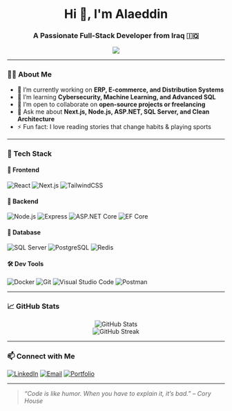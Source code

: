 <h1 align="center">Hi 👋, I'm Alaeddin</h1>
<h3 align="center">A Passionate Full-Stack Developer from Iraq 🇮🇶</h3>

<p align="center">
  <img src="https://readme-typing-svg.herokuapp.com?font=Fira+Code&weight=500&size=24&pause=1000&center=true&vCenter=true&width=435&lines=Full-Stack+Web+Developer;Lifelong+Learner+%F0%9F%93%9A;Clean+Architecture+Enthusiast;Let's+Build+Something+Awesome!" />
</p>

---

### 👨‍💻 About Me

- 🔭 I’m currently working on **ERP, E-commerce, and Distribution Systems**
- 🌱 I’m learning **Cybersecurity, Machine Learning, and Advanced SQL**
- 👯 I’m open to collaborate on **open-source projects or freelancing**
- 💬 Ask me about **Next.js, Node.js, ASP.NET, SQL Server, and Clean Architecture**
- ⚡ Fun fact: I love reading stories that change habits & playing sports

---

### 🧰 Tech Stack

#### 🚀 Frontend
![React](https://img.shields.io/badge/-React-61DAFB?logo=react&logoColor=black&style=flat)
![Next.js](https://img.shields.io/badge/-Next.js-black?logo=next.js&style=flat)
![TailwindCSS](https://img.shields.io/badge/-Tailwind-06B6D4?logo=tailwindcss&logoColor=white&style=flat)

#### 🔧 Backend
![Node.js](https://img.shields.io/badge/-Node.js-339933?logo=node.js&logoColor=white&style=flat)
![Express](https://img.shields.io/badge/-Express-black?logo=express&style=flat)
![ASP.NET Core](https://img.shields.io/badge/-ASP.NET%20Core-512BD4?logo=dotnet&logoColor=white&style=flat)
![EF Core](https://img.shields.io/badge/-Entity%20Framework%20Core-6DB33F?style=flat)

#### 🧠 Database
![SQL Server](https://img.shields.io/badge/-SQL%20Server-CC2927?logo=microsoftsqlserver&logoColor=white&style=flat)
![PostgreSQL](https://img.shields.io/badge/-PostgreSQL-336791?logo=postgresql&logoColor=white&style=flat)
![Redis](https://img.shields.io/badge/-Redis-DC382D?logo=redis&logoColor=white&style=flat)

#### 🛠️ Dev Tools
![Docker](https://img.shields.io/badge/-Docker-2496ED?logo=docker&logoColor=white&style=flat)
![Git](https://img.shields.io/badge/-Git-F05032?logo=git&logoColor=white&style=flat)
![Visual Studio Code](https://img.shields.io/badge/-VS%20Code-007ACC?logo=visual-studio-code&logoColor=white&style=flat)
![Postman](https://img.shields.io/badge/-Postman-FF6C37?logo=postman&logoColor=white&style=flat)

---

### 📈 GitHub Stats

<p align="center">
  <img src="https://github-readme-stats.vercel.app/api?username=alaa-eddin-963&show_icons=true&theme=tokyonight" alt="GitHub Stats" />
  <br/>
  <img src="https://github-readme-streak-stats.herokuapp.com/?user=alaa-eddin-963&theme=tokyonight" alt="GitHub Streak" />
</p>

---

### 📫 Connect with Me

[![LinkedIn](https://img.shields.io/badge/-LinkedIn-0A66C2?logo=linkedin&logoColor=white)](https://www.linkedin.com/in/alaa-eddin-khattab-84a78a33a)
[![Email](https://img.shields.io/badge/-Email-D14836?logo=gmail&logoColor=white)](mailto:alaaeddin785@gmail.com)
[![Portfolio](https://img.shields.io/badge/-Portfolio-000000?logo=github&logoColor=white)](https://alaaeddin.vercel.app/)

---

> *“Code is like humor. When you have to explain it, it’s bad.” – Cory House*

